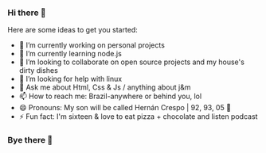 ### Hi there 👋

Here are some ideas to get you started:

- 🔭 I’m currently working on personal projects
- 🌱 I’m currently learning node.js
- 👯 I’m looking to collaborate on open source projects and my house's dirty dishes
- 🤔 I’m looking for help with linux
- 💬 Ask me about Html, Css & Js / anything about j&m  
- 📫 How to reach me: Brazil-anywhere                  or behind you, lol
- 😄 Pronouns: My son will be called Hernán Crespo | 92, 93, 05 🥇
- ⚡ Fun fact: I'm sixteen & love to eat pizza + chocolate and listen podcast

### Bye there 👋

